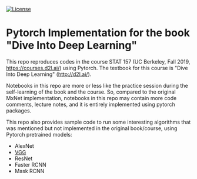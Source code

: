[![License](https://img.shields.io/badge/License-Apache%202.0-blue.svg)](https://opensource.org/licenses/Apache-2.0)

# Pytorch Implementation for the book "Dive Into Deep Learning"
This repo reproduces codes in the course STAT 157 (UC Berkeley, Fall 2019, https://courses.d2l.ai/) using Pytorch. The textbook for this course is "Dive Into Deep Learning" (http://d2l.ai/). 

Notebooks in this repo are more or less like the practice session during the self-learning of the book and the course. So, compared to the original MxNet implementation, notebooks in this repo may contain more code comments, lecture notes, and it is entirely implemented using pytorch packages. 

This repo also provides sample code to run some interesting algorithms that was mentioned but not implemented in the original book/course, using Pytorch pretrained models:
* AlexNet
* [VGG](https://github.com/JiahongChen/d2l-pytorch-implementation/blob/master/L12_6_VGG.ipynb)
* ResNet
* Faster RCNN
* Mask RCNN
